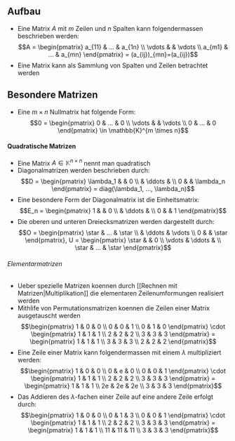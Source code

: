 ## Aufbau
- Eine Matrix $A$ mit $m$ Zeilen und $n$ Spalten kann folgendermassen beschrieben werden:
$$A = \begin{pmatrix}
a_{11} & ... & a_{1n} \\
\vdots & & \vdots \\
a_{m1} & ... & a_{mn}
\end{pmatrix} = (a_{ij})_{mn}=(a_{ij})$$
- Eine Matrix kann als Sammlung von Spalten und Zeilen betrachtet werden
## Besondere Matrizen
- Eine $m \times n$ Nullmatrix hat folgende Form:
$$0 = \begin{pmatrix}
0 & ... & 0 \\
\vdots & & \vdots \\
0 & ... & 0
\end{pmatrix} \in \mathbb{K}^{m \times n}$$
#### Quadratische Matrizen
- Eine Matrix $A \in \mathbb{K}^{n \times n}$ nennt man quadratisch 
- Diagonalmatrizen werden beschrieben durch:
$$D = \begin{pmatrix}
\lambda_1 & & 0 \\
& \ddots & \\
0 & & \lambda_n
\end{pmatrix} = diag(\lambda_1, ..., \lambda_n)$$
- Eine besondere Form der Diagonalmatrix ist die Einheitsmatrix:
$$E_n = \begin{pmatrix}
1 & & 0 \\
& \ddots & \\
0 & & 1
\end{pmatrix}$$
- Die oberen und unteren Dreiecksmatrizen werden dargestellt durch:
$$O = \begin{pmatrix}
\star & ... & \star \\
& \ddots & \vdots \\
0 & & \star
\end{pmatrix}, U = \begin{pmatrix}
\star & & 0 \\
\vdots & \ddots & \\
\star & ... & \star
\end{pmatrix}$$
###### Elementarmatrizen
- Ueber spezielle Matrizen koennen durch [[Rechnen mit Matrizen|Multiplikation]] die elementaren Zeilenumformungen realisiert werden
- Mithlife von Permutationsmatrizen koennen die Zeilen einer Matrix ausgetauscht werden
$$\begin{pmatrix}
1 & 0 & 0 \\
0 & 0 & 1 \\
0 & 1 & 0
\end{pmatrix} \cdot \begin{pmatrix}
1 & 1 & 1 \\
2 & 2 & 2 \\
3 & 3 & 3
\end{pmatrix} = \begin{pmatrix}
1 & 1 & 1 \\
3 & 3 & 3 \\
2 & 2 & 2
\end{pmatrix}$$
- Eine Zeile einer Matrix kann folgendermassen mit einem $\lambda$ multipliziert werden:
$$\begin{pmatrix}
1 & 0 & 0 \\
0 & e & 0 \\
0 & 0 & 1
\end{pmatrix} \cdot \begin{pmatrix}
1 & 1 & 1 \\
2 & 2 & 2 \\
3 & 3 & 3
\end{pmatrix} = \begin{pmatrix}
1 & 1 & 1 \\
2e & 2e & 2e \\
3 & 3 & 3
\end{pmatrix}$$
- Das Addieren des $\lambda$-fachen einer Zeile auf eine andere Zeile erfolgt durch:
$$\begin{pmatrix}
1 & 0 & 0 \\
0 & 1 & 3 \\
0 & 0 & 1
\end{pmatrix} \cdot \begin{pmatrix}
1 & 1 & 1 \\
2 & 2 & 2 \\
3 & 3 & 3
\end{pmatrix} = \begin{pmatrix}
1 & 1 & 1 \\
11 & 11 & 11 \\
3 & 3 & 3
\end{pmatrix}$$